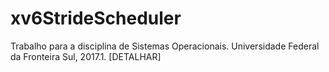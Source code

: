 # xv6StrideScheduler
Trabalho para a disciplina de Sistemas Operacionais. Universidade Federal da Fronteira Sul, 2017.1. [DETALHAR]
